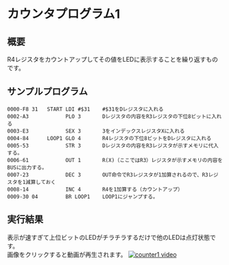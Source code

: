 # カウンタプログラム1

## 概要
R4レジスタをカウントアップしてその値をLEDに表示することを繰り返すものです。

## サンプルプログラム

```
0000-F8 31   START LDI #$31    #$31をDレジスタに入れる
0002-A3            PLO 3       Dレジスタの内容をR3レジスタの下位8ビットに入れる
0003-E3            SEX 3       3をインデックスレジスタXに入れる
0004-84      LOOP1 GLO 4       R4レジスタの下位8ビットをDレジスタに入れる
0005-53            STR 3       Dレジスタの内容をR3レジスタが示すメモリに代入する。
0006-61            OUT 1       R(X)（ここではR3）レジスタが示すメモリの内容をBUSに出力する。
0007-23            DEC 3       OUT命令でR3レジスタが1加算されるので、R3レジスタを1減算しておく
0008-14            INC 4       R4を1加算する（カウントアップ）
0009-30 04         BR LOOP1    LOOP1にジャンプする。
```

## 実行結果
表示が速すぎて上位ビットのLEDがチラチラするだけで他のLEDは点灯状態です。  
画像をクリックすると動画が再生されます。
[![counter1 video](https://img.youtube.com/vi/4HAdMqkbjag/0.jpg)](https://www.youtube.com/watch?v=4HAdMqkbjag)